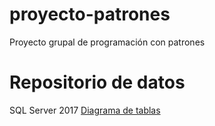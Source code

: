 # proyecto-patrones
Proyecto grupal de programación con patrones

# Repositorio de datos
SQL Server 2017
[Diagrama de tablas](https://app.sqldbm.com/SQLServer/Share/i8C-Spk2sdi_8iOo6qcfD0GFrngIE8md_DYjF4jNYw0)
